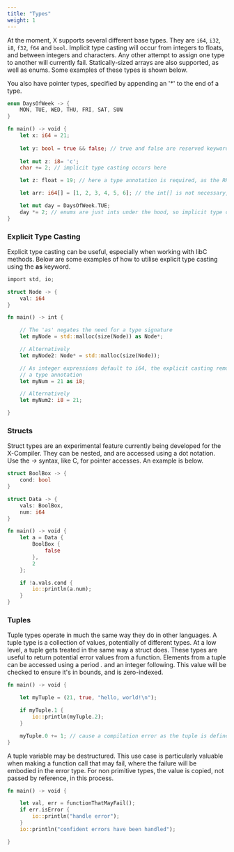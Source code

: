 ```yaml
---
title: "Types"
weight: 1
---
```


At the moment, X supports several different base types. They are `i64`, `i32`, `i8`, `f32`, `f64` and `bool`.
Implicit type casting will occur from integers to floats, and between integers and characters. Any 
other attempt to assign one type to another will currently fail. Statically-sized arrays are also supported, as well as enums. Some examples of these types is shown below.

You also have pointer types, specified by appending an '*' to the end of a type.

```Rust
enum DaysOfWeek -> {
    MON, TUE, WED, THU, FRI, SAT, SUN
}

fn main() -> void {
    let x: i64 = 21;
    
    let y: bool = true && false; // true and false are reserved keywords in X
    
    let mut z: i8= 'c';
    char += 2; // implicit type casting occurs here

    let z: float = 19; // here a type annotation is required, as the RHS is identified as an integer

    let arr: i64[] = [1, 2, 3, 4, 5, 6]; // the int[] is not necessary, as is the case for primitive types also

    let mut day = DaysOfWeek.TUE;
    day *= 2; // enums are just ints under the hood, so implicit type casting occurs here
}
```

### Explicit Type Casting

Explicit type casting can be useful, especially when working with libC methods. Below are some examples of how to utilise explicit type casting using the **as** keyword.

```Rust
import std, io;

struct Node -> {
    val: i64
}

fn main() -> int {

    // The 'as' negates the need for a type signature
    let myNode = std::malloc(size(Node)) as Node*;

    // Alternatively
    let myNode2: Node* = std::malloc(size(Node));

    // As integer expressions default to i64, the explicit casting removes the need for 
    // a type annotation
    let myNum = 21 as i8;

    // Alternatively
    let myNum2: i8 = 21;

}

```


### Structs

Struct types are an experimental feature currently being developed for the X-Compiler. They can be nested,
and are accessed using a dot notation. Use the *->* syntax, like C, for pointer accesses. An example is below.

```Rust
struct BoolBox -> {
    cond: bool
}

struct Data -> {
    vals: BoolBox,
    num: i64
}

fn main() -> void {
    let a = Data {
        BoolBox { 
            false
        },
        2
    };

    if !a.vals.cond {
        io::println(a.num);
    }
}

```

### Tuples

Tuple types operate in much the same way they do in other languages. A tuple type is a collection of values, potentially of 
different types. At a low level, a tuple gets treated in the same way a struct does. These types are useful to return potential error values 
from a function. Elements from a tuple can be accessed using a period *.* and an integer following. This value will be checked to ensure it's in
bounds, and is zero-indexed.

```Rust
fn main() -> void {

    let myTuple = (21, true, "hello, world!\n");

    if myTuple.1 {
        io::println(myTuple.2);
    }

    myTuple.0 += 1; // cause a compilation error as the tuple is defined as immutable
}
```

A tuple variable may be destructured. This use case is particularly valuable when making a function call that may fail, where the failure will be embodied in the error type. For non primitive types, the value
is copied, not passed by reference, in this process.

```Rust
fn main() -> void {

    let val, err = functionThatMayFail();
    if err.isError {
        io::println("handle error");
    }
    io::println("confident errors have been handled");

}
```